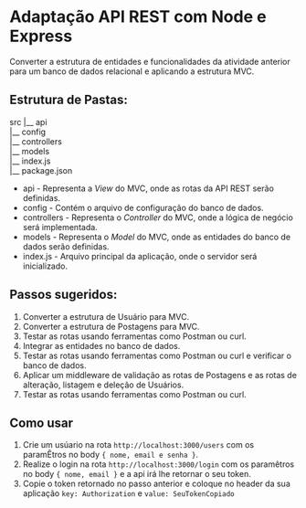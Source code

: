 # Adaptação API REST com Node e Express

Converter a estrutura de entidades e funcionalidades da atividade anterior para um banco de dados relacional e aplicando a estrutura MVC.

## Estrutura de Pastas:

src 
   |__ api <br>
   |__ config <br>
   |__ controllers <br>
   |__ models <br>
   |__ index.js <br>
   |__ package.json

* api - Representa a _View_ do MVC, onde as rotas da API REST serão definidas.
* config - Contém o arquivo de configuração do banco de dados.
* controllers - Representa o _Controller_ do MVC, onde a lógica de negócio será implementada.
* models - Representa o _Model_ do MVC, onde as entidades do banco de dados serão definidas.
* index.js - Arquivo principal da aplicação, onde o servidor será inicializado.
  
## Passos sugeridos:

1. Converter a estrutura de Usuário para MVC.
2. Converter a estrutura de Postagens para MVC.
3. Testar as rotas usando ferramentas como Postman ou curl.
4. Integrar as entidades no banco de dados.
5. Testar as rotas usando ferramentas como Postman ou curl e verificar o banco de dados.
6. Aplicar um middleware de validação as rotas de Postagens e as rotas de alteração, listagem e deleção de Usuários.
7. Testar as rotas usando ferramentas como Postman ou curl.

## Como usar

1. Crie um usúario na rota ```http://localhost:3000/users``` com os paramÊtros no body ```{ nome, email e senha }```.
2. Realize o login na rota ```http://localhost:3000/login``` com os paramêtros no body ```{ nome, email }``` e a api irá lhe retornar o seu token.
3. Copie o token retornado no passo anterior e coloque no header da sua aplicação ```key: Authorization``` e ```value: SeuTokenCopiado```